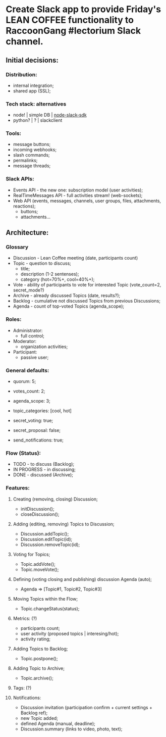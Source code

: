 # Create Slack app to provide Friday's LEAN COFFEE functionality to RaccoonGang #lectorium Slack channel.

## Initial decisions:

### Distribution:
- internal integration;
- shared app (SSL);

### Tech stack: alternatives
- node! | simple DB | [node-slack-sdk](https://github.com/slackapi/node-slack-sdk)
- python? | ? | slackclient

### Tools:
- message buttons;
- incoming webhooks;
- slash commands;
- permalinks;
- message threads;

### Slack APIs:
- Events API - the new one: subscription model (user activities);
- RealTimeMessages API - full activities stream! (web-sockets);
- Web API (events, messages, channels, user groups, files, attachments, reactions);
    - buttons;
    - attachments...

## Architecture:

### Glossary
- Discussion - Lean Coffee meeting (date, participants count)
- Topic - question to discuss;
	- title;
	- description (1-2 sentenses);
	- category (hot=70%+, cool=40%+);
- Vote - ability of participants to vote for interested Topic (vote_count=2, secret_mode?)
- Archive - already discussed Topics (date, results?);
- Backlog - cumulative not discussed Topics from previous Discussions;
- Agenda - count of top-voted Topics (agenda_scope);

### Roles:
- Administrator:
    - full control;
- Moderator:
    - organization activities;
- Participant:
    - passive user;

### General defaults:
- quorum: 5;
- votes_count: 2;
- agenda_scope: 3;

- topic_categories: [cool, hot]
- secret_voting: true;
- secret_proposal: false;
- send_notifications: true;

### Flow (Status):
- TODO - to discuss (Backlog);
- IN PROGRESS - in discussing;
- DONE - discussed (Archive);

### Features:
1) Creating (removing, closing) Discussion;

    - initDiscussion();
    - closeDiscussion();

2) Adding (editing, removing) Topics to Discussion;

    - Discussion.addTopic();
    - Discussion.editTopic(id);
    - Discussion.removeTopic(id);

3) Voting for Topics;
    - Topic.addVote();
    - Topic.moveVote();

4) Defining (voting closing and publishing) discussion Agenda (auto);

    - Agenda => [Topic#1, Topic#2, Topic#3]

5) Moving Topics within the Flow;

    - Topic.changeStatus(status);

6) Metrics: (?)

    - participants count;
    - user activity (proposed topics | interesing/hot);
    - activity rating;

7) Adding Topics to Backlog;

    - Topic.postpone();

8) Adding Topic to Archive;

    - Topic.archive();

9) Tags: (?)

10) Notifications:

	- Discussion invitation (participation confirm + current settings + Backlog ref);
	- new Topic added;
	- defined Agenda (manual, deadline);
	- Discussion.summary (links to video, photo, text);

